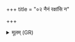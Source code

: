 +++
title = "०२ नैनं रक्षांसि न"

+++
<details><summary>मूलम् (GR)</summary>

नैनं रक्षांसि न पिशाचाः सहन्ते  
देवानाम् ओजः प्रथमजं ह्य् एतत् ।  
यो बिभर्ति दाक्षायणं हिरण्यं +++(Bhatt. dākṣāyaṇā)+++  
स जीवेषु कृणुते दीर्घम् आयुः ॥
</details>